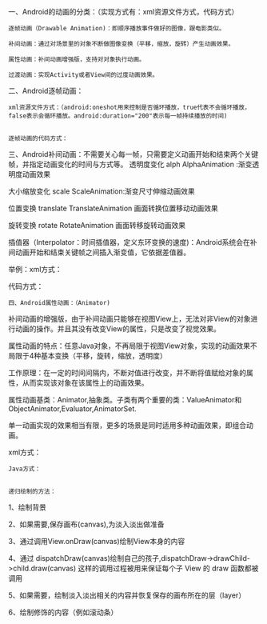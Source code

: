 一、Android的动画的分类：（实现方式有：xml资源文件方式，代码方式）

    逐帧动画（Drawable Animation)：即顺序播放事件做好的图像，跟电影类似。

    补间动画：通过对场景里的对象不断做图像变换（平移，缩放，旋转）产生动画效果。

    属性动画：补间动画增强版，支持对对象执行动画。

    过渡动画：实现Activity或者View间的过度动画效果。

二、Android逐帧动画：

    xml资源文件方式：（android:oneshot用来控制是否循环播放，true代表不会循环播放，false表示会循环播放。android:duration="200"表示每一帧持续播放的时间)


    逐帧动画的代码方式：


三、Android补间动画：不需要关心每一帧，只需要定义动画开始和结束两个关键帧，并指定动画变化的时间与方式等。
透明度变化   alph      AlphaAnimation :渐变透明度动画效果

大小缩放变化    scale   ScaleAnimation:渐变尺寸伸缩动画效果

位置变换      translate   TranslateAnimation   画面转换位置移动动画效果

旋转变换     rotate    RotateAnimation    画面转移旋转动画效果

插值器（Interpolator：时间插值器，定义东环变换的速度)：Android系统会在补间动画开始和结束关键帧之间插入渐变值，它依据差值器。

举例：xml方式：


代码方式：


    四、Android属性动画：（Animator)

补间动画的增强版，由于补间动画只能够在视图View上，无法对非View的对象进行动画的操作。并且其没有改变View的属性，只是改变了视觉效果。

属性动画的特点：任意Java对象，不再局限于视图View对象，实现的动画效果不局限于4种基本变换（平移，旋转，缩放，透明度）

工作原理：在一定的时间间隔内，不断对值进行改变，并不断将值赋给对象的属性，从而实现该对象在该属性上的动画效果。

属性动画基类：Animator,抽象类。子类有两个重要的类：ValueAnimator和ObjectAnimator,Evaluator,AnimatorSet.

单一动画实现的效果相当有限，更多的场景是同时适用多种动画效果，即组合动画。

xml方式：


    Java方式：


    递归绘制的方法：

1、绘制背景 

2、如果需要,保存画布(canvas),为淡入淡出做准备 

3、通过调用View.onDraw(canvas)绘制View本身的内容 

4、通过 dispatchDraw(canvas)绘制自己的孩子,dispatchDraw->drawChild->child.draw(canvas) 这样的调用过程被用来保证每个子 View 的 draw 函数都被调用 

5、如果需要，绘制淡入淡出相关的内容并恢复保存的画布所在的层（layer） 

6、绘制修饰的内容（例如滚动条） 